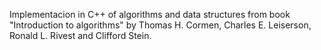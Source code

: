 Implementacion in C++ of algorithms and data structures from book "Introduction to algorithms" by Thomas H. Cormen, Charles E. Leiserson, Ronald L. Rivest and Clifford Stein.